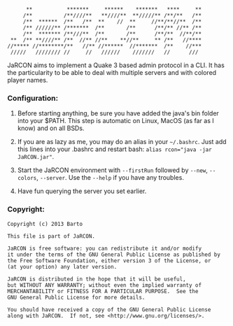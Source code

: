           **           *******     ******    *******   ****     **
         /**          /**////**   **////**  **/////** /**/**   /**
         /**  ******  /**   /**  **    //  **     //**/**//**  /**
         /** //////** /*******  /**       /**      /**/** //** /**
         /**  ******* /**///**  /**       /**      /**/**  //**/**
     **  /** **////** /**  //** //**    **//**     ** /**   //****
    //***** //********/**   //** //******  //*******  /**    //***
     /////   //////// //     //   //////    ///////   //      /// 

JaRCON aims to implement a Quake 3 based admin protocol
in a CLI. It has the particularity to be able to deal
with multiple servers and with colored player names.

### Configuration:

1.	Before starting anything, be sure you have added
	the java's bin folder into your $PATH. This step
	is automatic on Linux, MacOS (as far as I know) and
	on all BSDs.

2.	If you are as lazy as me, you may do an alias in your
	`~/.bashrc`.
    Just add this lines into your .bashrc and restart bash:
	`alias rcon="java -jar JaRCON.jar"`.

3.  Start the JaRCON environment with `--firstRun` followed by
    `--new`, `--colors`, `--server`.
    Use the `--help` if you have any troubles.

4. Have fun querying the server you set earlier.

### Copyright:

    Copyright (c) 2013 Barto

    This file is part of JaRCON.

    JaRCON is free software: you can redistribute it and/or modify
    it under the terms of the GNU General Public License as published by
    the Free Software Foundation, either version 3 of the License, or
    (at your option) any later version.

    JaRCON is distributed in the hope that it will be useful,
    but WITHOUT ANY WARRANTY; without even the implied warranty of
    MERCHANTABILITY or FITNESS FOR A PARTICULAR PURPOSE.  See the
    GNU General Public License for more details.

    You should have received a copy of the GNU General Public License
    along with JaRCON.  If not, see <http://www.gnu.org/licenses/>.
